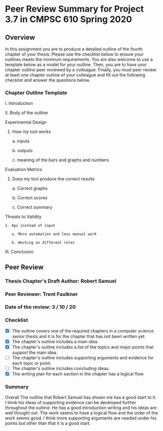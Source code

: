 # Peer Review Summary for Project 3.7 in CMPSC 610 Spring 2020

## Overview

In this assignment you are to produce a detailed outline of the fourth chapter of your thesis. Please use the checklist below to ensure your outlines meets the minimum requirements. You are also welcome to use a template below as a model for your outline. Then, you are to have your chapter outline peer reviewed by a colleague. Finally, you must peer review at least one chapter outline of your colleague and fill out the following checklist and answer the questions below.

### Chapter Outline Template

I. Introduction

II. Body of the outline

Experimental Design

   1. How my tool works

       a. inputs

       b. outputs

       c. meaning of the bars and graphs and numbers

Evaluation Metrics

   1. Does my tool produce the correct results

       a. Correct graphs

       b. Correct scores

       c. Correct summary

Threats to Validity

    1. Api instead of input

       a. More automation and less manual work

       b. Working on different roles

III. Conclusion


## Peer Review

### Thesis Chapter's Draft Author: Robert Samuel
### Peer Reviewer: Trent Faulkner
### Date of the review: 3 / 10 / 20

### Checklist
- [x] The outline covers one of the required chapters in a computer science senior thesis and it is for the chapter that has not been written yet.
- [x] The  chapter's outline includes a main idea.
- [x] The  chapter's outline includes a list of the topics and major points that support the main idea.
- [ ] The  chapter's outline includes supporting arguments and evidence for each topic or point.
- [ ] The  chapter's outline includes concluding ideas.
- [x] The writing plan for each section in the chapter has a logical flow.

### Summary

Overall The outline that Robert Samuel has shown me has a good start to it. I think his ideas of supporting evidence can be developed further throughout the outline. He has a good introduction writing and his ideas are well thought out. The work seems to have a logical flow and the order of the work seems good. I think more supporting arguments are needed under his points but other than that it is a good start.
